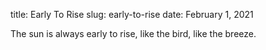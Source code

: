 title: Early To Rise
slug: early-to-rise
date: February 1, 2021

The sun is always early to rise, like the bird, like the breeze.


